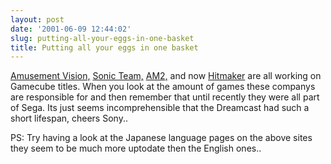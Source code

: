 ```yaml
---
layout: post
date: '2001-06-09 12:44:02'
slug: putting-all-your-eggs-in-one-basket
title: Putting all your eggs in one basket
---
```


[Amusement Vision,](http://www.amusementvision.com/) [Sonic Team,](http://www.sonicteam.com/) [AM2,](http://www.sega-rd2.com/) and now [Hitmaker](http://www.hitmaker.co.jp/home.html) are all working on Gamecube titles. When you look at the amount of games these companys are responsible for and then remember that until recently they were all part of Sega. Its just seems incomprehensible that the Dreamcast had such a short lifespan, cheers Sony..

PS: Try having a look at the Japanese language pages on the above sites they seem to be much more uptodate then the English ones..